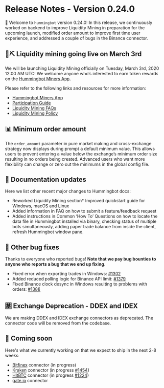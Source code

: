 # Release Notes - Version 0.24.0

🚀 Welcome to `hummingbot` version 0.24.0! In this release, we continuously worked on backend to improve Liquidity Mining in preparation for the upcoming launch, modified order amount to improve first time user experience, and addressed a couple of bugs in the Binance connector.


## 🌊⛏ Liquidity mining going live on March 3rd

We will be launching Liquidity Mining officially on Tuesday, March 3rd, 2020 12:00 AM UTC! We welcome anyone who’s interested to earn token rewards on the [Hummingbot Miners App](https://miners.hummingbot.io).

Please refer to the following links and resources for more information:

* [Hummingbot Miners App](https://miners.hummingbot.io)
* [Participation Guide](https://support.hummingbot.io/hc/en-us/articles/4402940445465-Liquidity-Mining-Explained)
* [Liquidity Mining FAQs](https://support.hummingbot.io/hc/en-us/sections/900001100046-Frequently-Asked-Questions)
* [Liquidity Mining Policy](https://hummingbot.io/liquidity-mining-policy/)

## 📊 Minimum order amount

The `order_amount` parameter in pure market making and cross-exchange strategy now displays during prompt a default minimum value. This allows users to prevent entering a value below the exchange’s minimum order size resulting in no orders being created. Advanced users who want more flexibility can change or zero out the minimums in the global config file.


## 📓 Documentation updates

Here we list other recent major changes to Hummingbot docs:

* Reworked Liquidity Mining section* Improved quickstart guide for Windows, macOS and Linux
* Added information in FAQ on how to submit a feature/feedback request 
* Added instructions in Common ‘How To’ Questions on how to locate the data file in Hummingbot installed via binary, checking status of multiple bots simultaneously, adding paper trade balance from inside the client, refresh Hummingbot window pane.

## 🐞 Other bug fixes

Thanks to everyone who reported bugs! **Note that we pay bug bounties to anyone who reports a bug that we end up fixing.**

* Fixed error when exporting trades in Windows: [#1302](https://github.com/CoinAlpha/hummingbot/issues/1302)
* Added reduced polling logic for Binance API limit: [#1379](https://github.com/CoinAlpha/hummingbot/issues/1379)
* Fixed Binance clock desync in Windows resulting to problems with orders: [#1388](https://github.com/CoinAlpha/hummingbot/issues/1388)

## 🈲 Exchange Deprecation - DDEX and IDEX

We are making DDEX and IDEX exchange connectors as deprecated. The connector code will be removed from the  codebase. 


## 🚀 Coming soon

Here's what we currently working on that we expect to ship in the next 2-8 weeks:

* [Bitfinex](https://www.bitfinex.com/) connector (in progress)
* [Kraken](https://www.kraken.com/) connector (in progress [#1454](https://github.com/CoinAlpha/hummingbot/pull/1454))
* [HitBTC](https://hitbtc.com/) connector (in progress [#1224](https://github.com/CoinAlpha/hummingbot/pull/1224))
* [gate.io](https://gate.io) connector